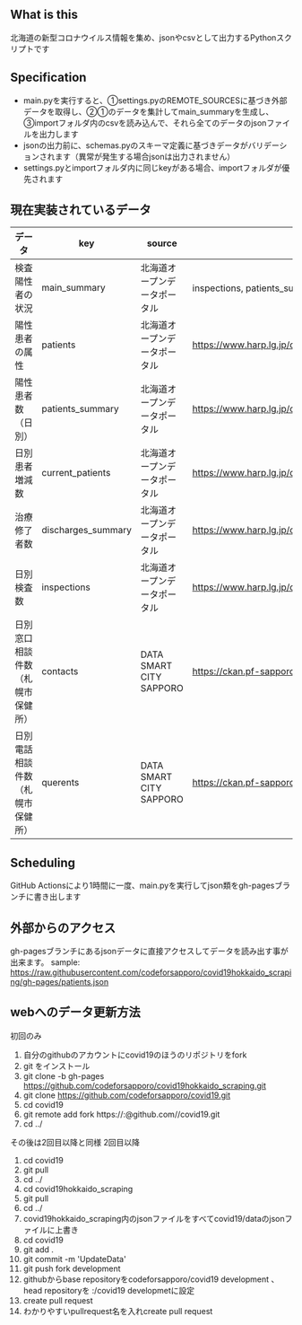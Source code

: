 ## What is this
北海道の新型コロナウイルス情報を集め、jsonやcsvとして出力するPythonスクリプトです

## Specification
- main.pyを実行すると、①settings.pyのREMOTE_SOURCESに基づき外部データを取得し、②①のデータを集計してmain_summaryを生成し、③importフォルダ内のcsvを読み込んで、それら全てのデータのjsonファイルを出力します
- jsonの出力前に、schemas.pyのスキーマ定義に基づきデータがバリデーションされます（異常が発生する場合jsonは出力されません）
- settings.pyとimportフォルダ内に同じkeyがある場合、importフォルダが優先されます

## 現在実装されているデータ
| データ |  key  |  source  | url  |
| ---- | ---- | ---- | ---- |
|  検査陽性者の状況  |  main_summary  | 北海道オープンデータポータル |  inspections, patients_summary, current_patientsを集計  |
|  陽性患者の属性  |  patients  | 北海道オープンデータポータル |  https://www.harp.lg.jp/opendata/dataset/1369/resource/2828/patients.csv  |
|  陽性患者数（日別）  |  patients_summary  | 北海道オープンデータポータル |  https://www.harp.lg.jp/opendata/dataset/1369/resource/2828/patients_summary.csv  |
|  日別患者増減数  |  current_patients  | 北海道オープンデータポータル |  https://www.harp.lg.jp/opendata/dataset/1369/resource/2828/current_patients.csv  |
|  治療修了者数  |  discharges_summary  | 北海道オープンデータポータル |  https://www.harp.lg.jp/opendata/dataset/1369/resource/2828/discharges_summary.csv  |
|  日別検査数  |  inspections  | 北海道オープンデータポータル |  https://www.harp.lg.jp/opendata/dataset/1369/resource/2828/inspections.csv  |
|  日別窓口相談件数（札幌市保健所）  |  contacts  | DATA SMART CITY SAPPORO |  https://ckan.pf-sapporo.jp/dataset/covid_19_soudan  |
|  日別電話相談件数 （札幌市保健所） |  querents  | DATA SMART CITY SAPPORO |  https://ckan.pf-sapporo.jp/dataset/covid_19_soudan  |

## Scheduling
GitHub Actionsにより1時間に一度、main.pyを実行してjson類をgh-pagesブランチに書き出します

## 外部からのアクセス
gh-pagesブランチにあるjsonデータに直接アクセスしてデータを読み出す事が出来ます。
sample: https://raw.githubusercontent.com/codeforsapporo/covid19hokkaido_scraping/gh-pages/patients.json

## webへのデータ更新方法
初回のみ
1. 自分のgithubのアカウントにcovid19のほうのリポジトリをfork
2. git をインストール
3. git clone -b gh-pages https://github.com/codeforsapporo/covid19hokkaido_scraping.git
4. git clone https://github.com/codeforsapporo/covid19.git
5. cd covid19
6. git remote add fork https://<username>:<password>@github.com/<username>/covid19.git
7. cd ../

その後は2回目以降と同様
2回目以降

1. cd covid19
2. git pull
3. cd ../
4. cd covid19hokkaido_scraping
5. git pull
6. cd ../
7. covid19hokkaido_scraping内のjsonファイルをすべてcovid19/dataのjsonファイルに上書き
8. cd covid19
9. git add .
10. git commit -m 'UpdateData'
11. git push fork development
12. githubからbase repositoryをcodeforsapporo/covid19 development 、　head repositoryを :<username>/covid19 developmetに設定
13. create pull request
14. わかりやすいpullrequest名を入れcreate pull request